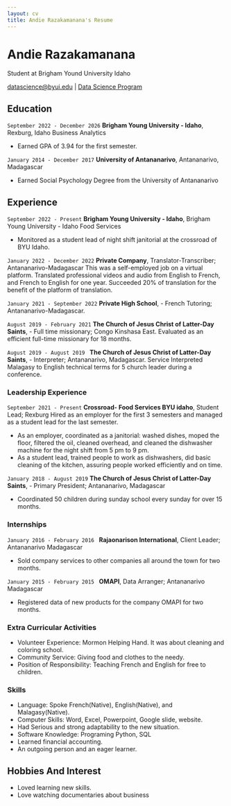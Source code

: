 ```yaml
---
layout: cv
title: Andie Razakamanana's Resume
---
```

# Andie Razakamanana
Student at Brigham Yound University Idaho 

<div id="webaddress">
<a href="datascience@byui.edu">datascience@byui.edu</a>
| <a href="https://byuidatascience.github.io/development.html">Data Science Program</a>
</div>

<!-- https://www.monique.tech/the-art-of-markdown -->


## Education

`September 2022 - December 2026`
__Brigham Young University - Idaho__, Rexburg, Idaho
    Business Analytics
-  Earned GPA of 3.94 for the first semester.

`January 2014 - December 2017`
__University of Antananarivo__, Antananarivo, Madagascar

- Earned Social Psychology Degree from the University of Antananarivo


##  Experience
`September 2022 - Present`
__Brigham Young University - Idaho__, Brigham Young University - Idaho
    Food Services
-  Monitored as a student lead of night shift janitorial at the crossroad of BYU Idaho.

`January 2022 - December 2022`
__Private Company__, Translator-Transcriber; Antananarivo-Madagascar
    This was a self-employed job on a virtual platform.
        Translated professional videos and audio from English to French, and French to English for one year.
         Succeeded 20% of translation for the benefit of the platform of translation.

`January 2021 - September 2022`
__Private High School__, - French Tutoring; Antananarivo-Madagascar.

`August 2019 - February 2021`
__The Church of Jesus Christ of Latter-Day Saints__, - Full time    missionary; Congo Kinshasa East.
    Evaluated as an efficient full-time missionary for 18 months.
 
`August 2019 - August 2019 ` 
__The Church of Jesus Christ of Latter-Day Saints__, - Interpreter; Antananarivo, Madagascar.
    Service
     Interpreted Malagasy to English technical terms for 5 church leader during a conference.


### Leadership Experience

`September 2021 - Present`
__Crossroad- Food Services BYU idaho__, Student Lead; Rexburg
Hired as an employer for the first 3 semesters and managed as a student lead for the last semester.
- As an employer, coordinated as a janitorial: washed dishes, moped the floor, filtered the oil, cleaned overhead, and cleaned the 
dishwasher machine for the night shift from 5 pm to 9 pm.
- As a student lead, trained people to work as dishwashers, did basic cleaning of the kitchen, assuring people worked efficiently 
and on time.

`January 2018 - August 2019`
__The Church of Jesus Christ of Latter-Day Saints__, - Primary President; Antananarivo, Madagascar
- Coordinated 50 children during sunday school every sunday for over 15 months.

### Internships

`January 2016 - February 2016 `
__Rajaonarison International__, Client Leader; Antananarivo Madagascar
-  Sold company services to other companies all around the town for two months.

`January 2015 - February 2015 `
__OMAPI__, Data Arranger; Antananarivo Madagascar
- Registered data of new products for the company OMAPI for two months.

### Extra Curricular Activities
- Volunteer Experience: Mormon Helping Hand. It was about cleaning and coloring school.
- Community Service: Giving food and clothes to the needy.
-  Position of Responsibility: Teaching French and English for free to children.

### Skills 

 - Language: Spoke French(Native), English(Native), and Malagasy(Native).
-  Computer Skills: Word, Excel, Powerpoint, Google slide, website.
- Had Serious and strong adaptability to the new situation.
-  Software Knowledge: Programing Python, SQL
- Learned financial accounting.
- An outgoing person and an eager learner.

## Hobbies And Interest
- Loved learning new skills.
- Love watching documentaries about business



<!-- ### Footer

Last updated: May 2013 -->


